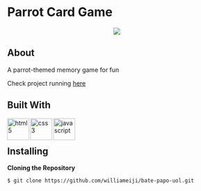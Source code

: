 # Parrot Card Game

<div align="center">
<img src="https://user-images.githubusercontent.com/86417618/173117622-34305575-8b18-4f16-9de4-7c451f4072cb.gif">
</div>


## About

A parrot-themed memory game for fun

Check project running [here](https://parrot-card-game-eight.vercel.app)


## Built With

<img align="left" alt="html5" width="50px" src="https://user-images.githubusercontent.com/86417618/173115788-0e76d2d5-0987-419d-b619-e30665201b22.svg" />
<img align="left" alt="css3" width="50px" src="https://user-images.githubusercontent.com/86417618/173111082-08db0001-1f48-40b1-ad7b-78c7c2b86f8d.svg" />
<img align="left" alt="javascript" width="50px" src="https://user-images.githubusercontent.com/86417618/173069712-169e17ab-559e-47db-9336-5b41e79cc3fc.svg" />

<br />
<br />

## Installing

**Cloning the Repository**
```
$ git clone https://github.com/williameiji/bate-papo-uol.git
```
